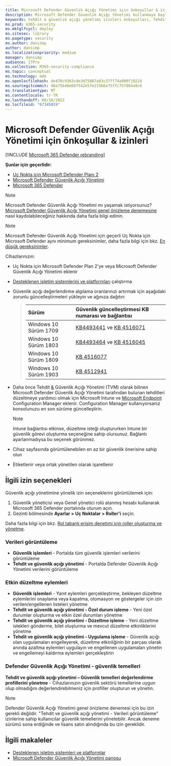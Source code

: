 ```yaml
---
title: Microsoft Defender Güvenlik Açığı Yönetimi için önkoşullar & izinleri
description: Microsoft Defender Güvenlik Açığı Yönetimi kullanmaya başlamadan önce ilgili yapılandırmalara ve izinlere sahip olduğunuzdan emin olun.
keywords: tehdit & güvenlik açığı yönetimi izinleri önkoşulları, Tehdit ve Güvenlik Açığı Yönetimi izin önkoşulları, Uç Nokta için Microsoft Defender TVM izinleri önkoşulları, güvenlik açığı yönetimi, mdvm, Microsoft Defender Güvenlik Açığı Yönetimi
ms.prod: m365-security
ms.mktglfcycl: deploy
ms.sitesec: library
ms.pagetype: security
ms.author: dansimp
author: dansimp
ms.localizationpriority: medium
manager: dansimp
audience: ITPro
ms.collection: M365-security-compliance
ms.topic: conceptual
ms.technology: mde
ms.openlocfilehash: de470c9363cde3d75887a83c37ff74a900f19224
ms.sourcegitcommit: 48a75b40e607542e5fe219b6e75ffc757804a9c6
ms.translationtype: MT
ms.contentlocale: tr-TR
ms.lasthandoff: 08/16/2022
ms.locfileid: "67345019"
---
```

# <a name="prerequisites--permissions-for-microsoft-defender-vulnerability-management"></a>Microsoft Defender Güvenlik Açığı Yönetimi için önkoşullar & izinleri

[!INCLUDE [Microsoft 365 Defender rebranding](../../includes/microsoft-defender.md)]

**Şunlar için geçerlidir:**

- [Uç Nokta için Microsoft Defender Planı 2](https://go.microsoft.com/fwlink/?linkid=2154037)
- [Microsoft Defender Güvenlik Açığı Yönetimi](index.yml)
- [Microsoft 365 Defender](https://go.microsoft.com/fwlink/?linkid=2118804)

>[!Note]
> Microsoft Defender Güvenlik Açığı Yönetimi mı yaşamak istiyorsunuz? [Microsoft Defender Güvenlik Açığı Yönetimi genel önizleme denemesine](../defender-vulnerability-management/get-defender-vulnerability-management.md) nasıl kaydolabileceğiniz hakkında daha fazla bilgi edinin.

>[!NOTE]
>Microsoft Defender Güvenlik Açığı Yönetimi için geçerli Uç Nokta için Microsoft Defender aynı minimum gereksinimler, daha fazla bilgi için bkz. [En düşük gereksinimler](../defender-endpoint/minimum-requirements.md).

Cihazlarınızın:

- Uç Nokta için Microsoft Defender Plan 2'ye veya Microsoft Defender Güvenlik Açığı Yönetimi eklenir

- [Desteklenen işletim sistemlerini ve platformları](tvm-supported-os.md) çalıştırma

- Güvenlik açığı değerlendirme algılama oranlarınızı artırmak için aşağıdaki zorunlu güncelleştirmeleri yükleyin ve ağınıza dağıtın:

  > Sürüm | Güvenlik güncelleştirmesi KB numarası ve bağlantısı
  > :---|:---
  > Windows 10 Sürüm 1709 | [KB4493441](https://support.microsoft.com/help/4493441/windows-10-update-kb4493441) ve [KB 4516071](https://support.microsoft.com/help/4516071/windows-10-update-kb4516071)
  > Windows 10 Sürüm 1803 | [KB4493464](https://support.microsoft.com/help/4493464) ve [KB 4516045](https://support.microsoft.com/help/4516045/windows-10-update-kb4516045)
  > Windows 10 Sürüm 1809 | [KB 4516077](https://support.microsoft.com/help/4516077/windows-10-update-kb4516077)
  > Windows 10 Sürüm 1903 | [KB 4512941](https://support.microsoft.com/help/4512941/windows-10-update-kb4512941)

- Daha önce Tehdit [&](/mem/intune/fundamentals/what-is-intune) Güvenlik Açığı Yönetimi (TVM) olarak bilinen Microsoft Defender Güvenlik Açığı Yönetimi tarafından bulunan tehditleri düzeltmeye yardımcı olmak için Microsoft Intune ve [Microsoft Endpoint](/mem/configmgr/protect/deploy-use/endpoint-protection-configure) Configuration Manager eklenir. Configuration Manager kullanıyorsanız konsolunuzu en son sürüme güncelleştirin.

  > [!NOTE]
  > Intune bağlantısı etkinse, düzeltme isteği oluştururken Intune bir güvenlik görevi oluşturma seçeneğine sahip olursunuz. Bağlantı ayarlanmadıysa bu seçenek görünmez.

- Cihaz sayfasında görüntülenebilen en az bir güvenlik önerisine sahip olun

- Etiketlenir veya ortak yönetilen olarak işaretlenir

## <a name="relevant-permission-options"></a>İlgili izin seçenekleri

Güvenlik açığı yönetimine yönelik izin seçeneklerini görüntülemek için:

1. Güvenlik yöneticisi veya Genel yönetici rolü atanmış hesabı kullanarak Microsoft 365 Defender portalında oturum açın.
2. Gezinti bölmesinde **Ayarlar > Uç Noktalar > Roller'i** seçin.

Daha fazla bilgi için bkz. [Rol tabanlı erişim denetimi için roller oluşturma ve yönetme](../defender-endpoint/user-roles.md).

### <a name="view-data"></a>Verileri görüntüleme

- **Güvenlik işlemleri** - Portalda tüm güvenlik işlemleri verilerini görüntüleme
- **Tehdit ve güvenlik açığı yönetimi** - Portalda Defender Güvenlik Açığı Yönetimi verilerini görüntüleme

### <a name="active-remediation-actions"></a>Etkin düzeltme eylemleri

- **Güvenlik işlemleri** - Yanıt eylemleri gerçekleştirme, bekleyen düzeltme eylemlerini onaylama veya kapatma, otomasyon ve göstergeler için izin verilen/engellenen listeleri yönetme
- **Tehdit ve güvenlik açığı yönetimi - Özel durum işleme** - Yeni özel durumlar oluşturma ve etkin özel durumları yönetme
- **Tehdit ve güvenlik açığı yönetimi - Düzeltme işleme** - Yeni düzeltme istekleri gönderme, bilet oluşturma ve mevcut düzeltme etkinliklerini yönetme
- **Tehdit ve güvenlik açığı yönetimi - Uygulama işleme** - Güvenlik açığı olan uygulamaları engelleyerek, düzeltme etkinliğinin bir parçası olarak anında azaltma eylemleri uygulayın ve engellenen uygulamaları yönetin ve engellemeyi kaldırma eylemleri gerçekleştirin

### <a name="defender-vulnerability-management---security-baselines"></a>Defender Güvenlik Açığı Yönetimi - güvenlik temelleri

**Tehdit ve güvenlik açığı yönetimi – Güvenlik temelleri değerlendirme profillerini yönetme** - Cihazlarınızın güvenlik sektörü temellerine uygun olup olmadığını değerlendirebilmeniz için profiller oluşturun ve yönetin.

>[!Note]
> Defender Güvenlik Açığı Yönetimi genel önizleme denemesi için bu izin gerekli değildir. "Tehdit ve güvenlik açığı yönetimi - Verileri görüntüleme" izinlerine sahip kullanıcılar güvenlik temellerini yönetebilir. Ancak deneme sürümü sona erdiğinde ve lisans satın alındığında bu izin gereklidir.

## <a name="related-articles"></a>İlgili makaleler

- [Desteklenen işletim sistemleri ve platformlar](tvm-supported-os.md)
- [Microsoft Defender Güvenlik Açığı Yönetimi panosu](tvm-dashboard-insights.md)
